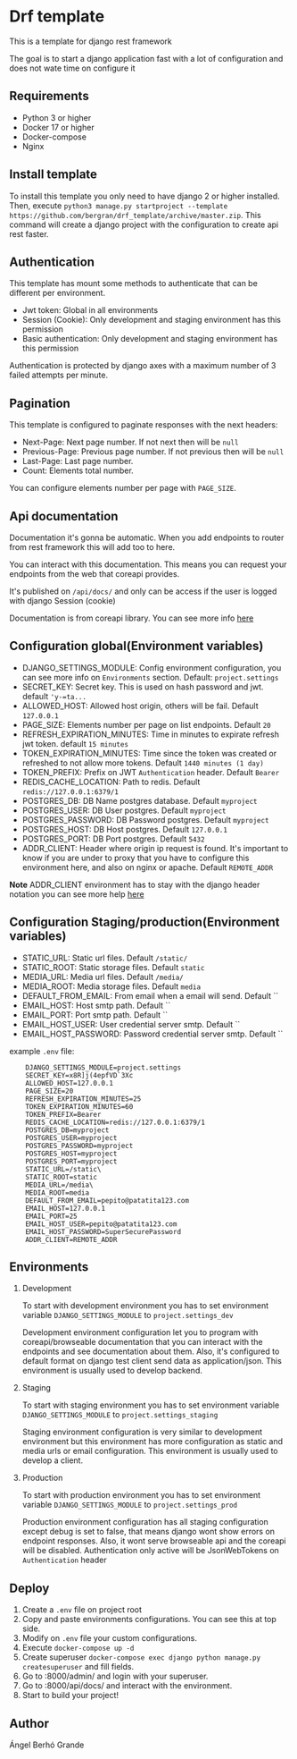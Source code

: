 # Drf template

This is a template for django rest framework

The goal is to start a django application fast
with a lot of configuration and does not wate time
on configure it

## Requirements

* Python 3 or higher
* Docker 17 or higher
* Docker-compose
* Nginx

## Install template

To install this template you only need to have
django 2 or higher installed. Then,
execute
`python3 manage.py startproject --template https://github.com/bergran/drf_template/archive/master.zip`.
This command will create a django project with the configuration
to create api rest faster.

## Authentication

This template has mount some methods to authenticate that can be
different per environment.

* Jwt token: Global in all environments
* Session (Cookie): Only development and staging environment has this permission
* Basic authentication: Only development and staging environment has this permission

Authentication is protected by django axes with a maximum number of 3 failed attempts per minute.

## Pagination

This template is configured to paginate responses
with the next headers:
* Next-Page: Next page number. If not next then will be `null`
* Previous-Page: Previous page number. If not previous then will be `null`
* Last-Page: Last page number. 
* Count: Elements total number.

You can configure elements number per page with `PAGE_SIZE`.

## Api documentation

Documentation it's gonna be automatic. When you add endpoints to
router from rest framework this will add too to here.

You can interact with this documentation. This means you can
request your endpoints from the web that coreapi provides.

It's published on `/api/docs/` and only can be access if the user is logged with
django Session (cookie)

Documentation is from coreapi library. You can see more info
[here](http://www.django-rest-framework.org/topics/documenting-your-api/)

## Configuration global(Environment variables)

* DJANGO_SETTINGS_MODULE: Config environment configuration, you can see more
info on `Environments` section. Default: `project.settings`
* SECRET_KEY: Secret key. This is used on hash password and jwt.
default `'y-=ta...`
* ALLOWED_HOST: Allowed host origin, others will be fail. Default `127.0.0.1`
* PAGE_SIZE: Elements number per page on list endpoints. Default `20`
* REFRESH_EXPIRATION_MINUTES: Time in minutes to expirate refresh jwt token.
default `15 minutes`
* TOKEN_EXPIRATION_MINUTES: Time since the token was created or refreshed to not allow more tokens.
Default `1440 minutes (1 day)`
* TOKEN_PREFIX: Prefix on JWT `Authentication` header. Default `Bearer`
* REDIS_CACHE_LOCATION: Path to redis. Default `redis://127.0.0.1:6379/1`
* POSTGRES_DB: DB Name postgres database. Default `myproject`
* POSTGRES_USER: DB User postgres. Default `myproject`
* POSTGRES_PASSWORD: DB Password postgres. Default `myproject`
* POSTGRES_HOST: DB Host postgres. Default `127.0.0.1`
* POSTGRES_PORT: DB Port postgres. Default `5432`
* ADDR_CLIENT: Header where origin ip request is found. It's important
to know if you are under to proxy that you have to configure this environment here,
and also on nginx or apache. Default `REMOTE_ADDR`

**Note** ADDR_CLIENT environment has to stay with the django
header notation you can see more help [here](https://docs.djangoproject.com/en/2.0/ref/request-response/#django.http.HttpRequest.META)

## Configuration Staging/production(Environment variables)

* STATIC_URL: Static url files. Default `/static/`
* STATIC_ROOT: Static storage files. Default `static`
* MEDIA_URL: Media url files. Default `/media/`
* MEDIA_ROOT: Media storage files. Default `media`
* DEFAULT_FROM_EMAIL: From email when a email will send. Default ``
* EMAIL_HOST: Host smtp path. Default ``
* EMAIL_PORT: Port smtp path. Default ``
* EMAIL_HOST_USER: User credential server smtp. Default ``
* EMAIL_HOST_PASSWORD: Password credential server smtp. Default ``

example `.env` file:
```
    DJANGO_SETTINGS_MODULE=project.settings
    SECRET_KEY=x8R]j(4epfVD`3Xc
    ALLOWED_HOST=127.0.0.1
    PAGE_SIZE=20
    REFRESH_EXPIRATION_MINUTES=25
    TOKEN_EXPIRATION_MINUTES=60
    TOKEN_PREFIX=Bearer
    REDIS_CACHE_LOCATION=redis://127.0.0.1:6379/1
    POSTGRES_DB=myproject
    POSTGRES_USER=myproject
    POSTGRES_PASSWORD=myproject
    POSTGRES_HOST=myproject
    POSTGRES_PORT=myproject
    STATIC_URL=/static\
    STATIC_ROOT=static
    MEDIA_URL=/media\
    MEDIA_ROOT=media
    DEFAULT_FROM_EMAIL=pepito@patatita123.com
    EMAIL_HOST=127.0.0.1
    EMAIL_PORT=25
    EMAIL_HOST_USER=pepito@patatita123.com
    EMAIL_HOST_PASSWORD=SuperSecurePassword
    ADDR_CLIENT=REMOTE_ADDR
```

## Environments

1. Development
    
    To start with development environment you has to
    set environment variable `DJANGO_SETTINGS_MODULE` to
    `project.settings_dev`
    
    Development environment configuration let you
    to program with coreapi/browseable documentation
    that you can interact with
    the endpoints and see documentation about them.
    Also, it's configured to default format on django test
    client send data as application/json.
    This environment is usually used to develop backend.

2. Staging

    To start with staging environment you has to
    set environment variable `DJANGO_SETTINGS_MODULE` to
    `project.settings_staging`
    
    Staging environment configuration is very similar to development environment
    but this environment has more configuration as static and media urls or
    email configuration. This environment is usually used to develop a client.

3. Production

    To start with production environment you has to
    set environment variable `DJANGO_SETTINGS_MODULE` to
    `project.settings_prod`
    
    Production environment configuration has all staging configuration except
    debug is set to false, that means django wont show errors on endpoint responses.
    Also, it wont serve browseable api and the coreapi will be disabled.
    Authentication only active will be JsonWebTokens on `Authentication` header

## Deploy

1. Create a `.env` file on project root
2. Copy and paste environments configurations. You can see this at top side.
3. Modify on `.env` file your custom configurations.
4. Execute `docker-compose up -d`
5. Create superuser `docker-compose exec django python manage.py createsuperuser` and fill
fields.
6. Go to <host-address>:8000/admin/ and login with your superuser.
7. Go to <host-address>:8000/api/docs/ and interact with the environment.
8. Start to build your project!

## Author

Ángel Berhó Grande